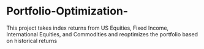 # Portfolio-Optimization-
This project takes index returns from US Equities, Fixed Income, International Equities, and Commodities and reoptimizes the portfolio based on historical returns 
